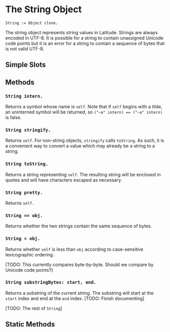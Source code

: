 
# The String Object

    String := Object clone.

The string object represents string values in Latitude. Strings are
always encoded in UTF-8. It is possible for a string to contain
unassigned Unicode code points but it is an error for a string to
contain a sequence of bytes that is not valid UTF-8.

## Simple Slots

## Methods

### `String intern.`

Returns a symbol whose name is `self`. Note that if `self` begins with
a tilde, an uninterned symbol will be returned, so `("~a" intern) ==
("~a" intern)` is false.

### `String stringify.`

Returns `self`. For non-string objects, `stringify` calls
`toString`. As such, it is a convenient way to convert a value which
may already be a string to a string.

### `String toString.`

Returns a string representing `self`. The resulting string will be
enclosed in quotes and will have characters escaped as necessary.

### `String pretty.`

Returns `self.`

### `String == obj.`

Returns whether the two strings contain the same sequence of bytes.

### `String < obj.`

Returns whether `self` is less than `obj` according to case-sensitive
lexicographic ordering.

[TODO: This currently compares byte-by-byte. Should we compare by
Unicode code points?]

### `String substringBytes: start, end.`

Returns a substring of the current string. The substring will start at
the `start` index and end at the `end` index. [TODO: Finish
documenting]

[TODO: The rest of `String`]

## Static Methods
